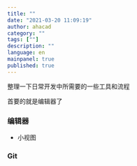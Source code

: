 ```yaml
---
title: ""
date: "2021-03-20 11:09:19"
author: ahacad
category: ""
tags: [""]
description: ""
language: en
mainpanel: true
published: true
---
```


整理一下日常开发中所需要的一些工具和流程 

首要的就是编辑器了

### 编辑器

- 小视图


### Git
